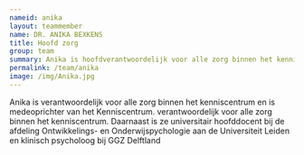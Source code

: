 ```yaml
---
nameid: anika
layout: teammember
name: DR. ANIKA BEXKENS
title: Hoofd zorg
group: team
summary: Anika is hoofdverantwoordelijk voor alle zorg binnen het kenniscentrum en is medeoprichter van het Kenniscentrum. verantwoordelijk voor alle zorg binnen het kenniscentrum. Daarnaast is ze universitair hoofddocent bij de afdeling Ontwikkelings- en Onderwijspychologie aan de Universiteit Leiden en klinisch psycholoog bij GGZ Delftland.
permalink: /team/anika
image: /img/Anika.jpg
---
```


Anika is verantwoordelijk voor alle zorg binnen het kenniscentrum en is medeoprichter van het Kenniscentrum. verantwoordelijk voor alle zorg binnen het kenniscentrum. Daarnaast is ze universitair hoofddocent bij de afdeling Ontwikkelings- en Onderwijspychologie aan de Universiteit Leiden en klinisch psycholoog bij GGZ Delftland
